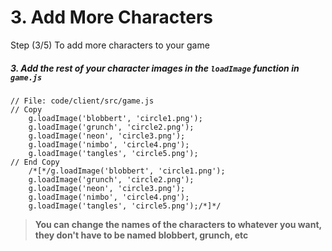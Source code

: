 # 3. Add More Characters

Step (3/5) To add more characters to your game

##### 3. Add the rest of your character images in the `loadImage` _function_ in `game.js`

```
// File: code/client/src/game.js
// Copy 
	g.loadImage('blobbert', 'circle1.png');
	g.loadImage('grunch', 'circle2.png');
	g.loadImage('neon', 'circle3.png');
	g.loadImage('nimbo', 'circle4.png');
	g.loadImage('tangles', 'circle5.png');
// End Copy
	/*[*/g.loadImage('blobbert', 'circle1.png');
	g.loadImage('grunch', 'circle2.png');
	g.loadImage('neon', 'circle3.png');
	g.loadImage('nimbo', 'circle4.png');
	g.loadImage('tangles', 'circle5.png');/*]*/
```

> **You can change the names of the characters to whatever you want, they don't have to be named blobbert, grunch, etc**
